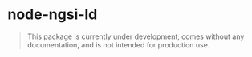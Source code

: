 # node-ngsi-ld

> This package is currently under development, comes without any documentation, and is not intended for production use.
